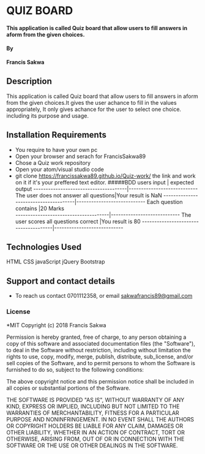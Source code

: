# QUIZ BOARD
#### This application is called Quiz board that allow users to fill answers in aform from the given choices.
#### By
**Francis Sakwa**
## Description
   This application is called Quiz board that allow users to fill answers in aform from the given choices.It gives the user achance to fill in the values appropriately, It only gives achance for the user to select one choice. including its purpose and usage. 
## Installation Requirements
* You require to have your own pc
* Open your browser and serach for FrancisSakwa89
* Chose a Quiz work repository
* Open your atom/visual studio code
* git clone  https://francissakwa89.github.io/Quiz-work/  the link and work on it if it's your preffered text editor.
#####BDD
users input                           | expected output
--------------------------------------|----------------------------
The user does not answer all questions|Your result is NaN
--------------------------------------|----------------------------
Each question contains                |20 Marks       
--------------------------------------|----------------------------
The user scores all questions correct |You result is 80
--------------------------------------|----------------------------
## Technologies Used
 HTML
 CSS
 javaScript
 jQuery
 Bootstrap
## Support and contact details
 * To reach us contact 0701112358, or email sakwafrancis89@gmail.com
### License
*MIT
Copyright (c) 2018 Francis Sakwa

Permission is hereby granted, free of charge, to any person obtaining a copy of this software and associated documentation files (the "Software"), to deal in the Software without restriction, including without limitation the rights to use, copy, modify, merge, publish, distribute, sub_license, and/or sell copies of the Software, and to permit persons to whom the Software is furnished to do so, subject to the following conditions:

The above copyright notice and this permission notice shall be included in all copies or substantial portions of the Software.

THE SOFTWARE IS PROVIDED "AS IS", WITHOUT WARRANTY OF ANY KIND, EXPRESS OR IMPLIED, INCLUDING BUT NOT LIMITED TO THE WARRANTIES OF MERCHANTABILITY, FITNESS FOR A PARTICULAR PURPOSE AND NONINFRINGEMENT. IN NO EVENT SHALL THE AUTHORS OR COPYRIGHT HOLDERS BE LIABLE FOR ANY CLAIM, DAMAGES OR OTHER LIABILITY, WHETHER IN AN ACTION OF CONTRACT, TORT OR OTHERWISE, ARISING FROM, OUT OF OR IN CONNECTION WITH THE SOFTWARE OR THE USE OR OTHER DEALINGS IN THE SOFTWARE.
  
